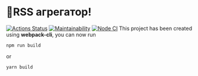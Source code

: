 # 🚀RSS агрегатор!

[![Actions Status](https://github.com/Rema04Dev/RSS-agregator/workflows/hexlet-check/badge.svg)](https://github.com/Rema04Dev/RSS-agregator/actions)
[![Maintainability](https://api.codeclimate.com/v1/badges/dc34131b1c83f7513eab/maintainability)](https://codeclimate.com/github/Rema04Dev/RSS-agregator/maintainability)
[![Node CI](https://codeclimate.com/github/Rema04Dev/RSS-agregator/actions/workflows/lint.yml/badge.svg)](https://codeclimate.com/github/Rema04Dev/RSS-agregator/actions/workflows/lint.yml)
This project has been created using **webpack-cli**, you can now run

```
npm run build
```

or

```
yarn build
```
